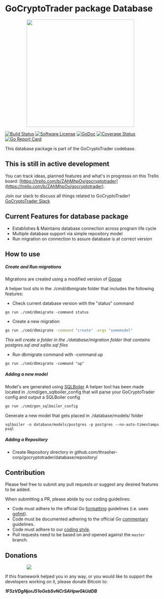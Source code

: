 # GoCryptoTrader package Database

<img src="https://github.com/thrasher-corp/gocryptotrader/blob/master/web/src/assets/page-logo.png?raw=true" width="350px" height="350px" hspace="70">


[![Build Status](https://travis-ci.org/thrasher-corp/gocryptotrader.svg?branch=master)](https://travis-ci.org/thrasher-corp/gocryptotrader)
[![Software License](https://img.shields.io/badge/License-MIT-orange.svg?style=flat-square)](https://github.com/thrasher-corp/gocryptotrader/blob/master/LICENSE)
[![GoDoc](https://godoc.org/github.com/thrasher-corp/gocryptotrader?status.svg)](https://godoc.org/github.com/thrasher-corp/gocryptotrader/portfolio)
[![Coverage Status](http://codecov.io/github/thrasher-corp/gocryptotrader/coverage.svg?branch=master)](http://codecov.io/github/thrasher-corp/gocryptotrader?branch=master)
[![Go Report Card](https://goreportcard.com/badge/github.com/thrasher-corp/gocryptotrader)](https://goreportcard.com/report/github.com/thrasher-corp/gocryptotrader)


This database package is part of the GoCryptoTrader codebase.

## This is still in active development

You can track ideas, planned features and what's in progresss on this Trello board: [https://trello.com/b/ZAhMhpOy/gocryptotrader](https://trello.com/b/ZAhMhpOy/gocryptotrader).

Join our slack to discuss all things related to GoCryptoTrader! [GoCryptoTrader Slack](https://join.slack.com/t/gocryptotrader/shared_invite/enQtNTQ5NDAxMjA2Mjc5LTc5ZDE1ZTNiOGM3ZGMyMmY1NTAxYWZhODE0MWM5N2JlZDk1NDU0YTViYzk4NTk3OTRiMDQzNGQ1YTc4YmRlMTk)

## Current Features for database package

+ Establishes & Maintains database connection across program life cycle
+ Multiple database support via simple repository model
+ Run migration on connection to assure database is at correct version

## How to use

##### Create and Run migrations
 Migrations are created using a modified version of [Goose](https://github.com/thrasher-corp/goose) 
 
 A helper tool sits in the ./cmd/dbmigrate folder that includes the following features:
 
+ Check current database version with the "status" command
```shell script
go run ./cmd/dbmigrate -command status
```
+ Create a new migration
```sh
go run ./cmd/dbmigrate -command "create" -args "somemodel"
```
_This will create a folder in the ./database/migration folder that contains postgres.sql and sqlite.sql files_
 + Run dbmigrate command with -command up 
```shell script
go run ./cmd/dbmigrate -command "up"
```
##### Adding a new model
Model's are generated using [SQLBoiler](https://github.com/volatiletech/sqlboiler) 
A helper tool has been made located in ./cmd/gen_sqlboiler_config that will parse your GoCryptoTrader config and output a SQLBoiler config

```sh
go run ./cmd/gen_sqlboiler_config
```

Generate a new model that gets placed in ./database/models/<databasetype> folder

```shell script
sqlboiler -o database/models/postgres -p postgres --no-auto-timestamps psql
```

##### Adding a Repository
+ Create Repository directory in github.com/thrasher-corp/gocryptotrader/database/repository/

## Contribution

Please feel free to submit any pull requests or suggest any desired features to be added.

When submitting a PR, please abide by our coding guidelines:

+ Code must adhere to the official Go [formatting](https://golang.org/doc/effective_go.html#formatting) guidelines (i.e. uses [gofmt](https://golang.org/cmd/gofmt/)).
+ Code must be documented adhering to the official Go [commentary](https://golang.org/doc/effective_go.html#commentary) guidelines.
+ Code must adhere to our [coding style](https://github.com/thrasher-corp/gocryptotrader/blob/master/doc/coding_style.md).
+ Pull requests need to be based on and opened against the `master` branch.

## Donations

<img src="https://github.com/thrasher-corp/gocryptotrader/blob/master/web/src/assets/donate.png?raw=true" hspace="70">

If this framework helped you in any way, or you would like to support the developers working on it, please donate Bitcoin to:

***1F5zVDgNjorJ51oGebSvNCrSAHpwGkUdDB***

